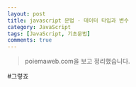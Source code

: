 ```yaml
---
layout: post
title: javascript 문법 - 데이터 타입과 변수
category: JavaScript
tags: [JavaScript, 기초문법]
comments: true
---
```

<!----------------- 탬플릿
>안내말
## forEach
### 설명
[MDN]()
### 문법
```javascript

```
### 예시
```javascript

```
------------------->

>poiemaweb.com을 보고 정리했습니다.

#그렇죠